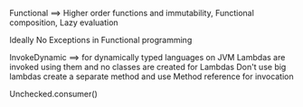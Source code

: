 
Functional ==> 
Higher order functions and  immutability, 
Functional composition, Lazy evaluation

Ideally No Exceptions in Functional programming


InvokeDynamic ==> for dynamically typed languages on JVM
Lambdas are invoked using them and no classes are created for Lambdas
Don't use big lambdas create a separate method and use Method reference for invocation


Unchecked.consumer()